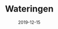 ---
date: 2019-12-15
plaats: "Wateringen"
naam: "Wateringen"
title: "Wateringen"
afbeelding: "/images/.jpg"
tags: ["verdwenenmolens"]
---